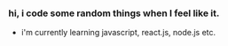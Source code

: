 ### hi, i code some random things when I feel like it.

  - i'm currently learning javascript, react.js, node.js etc. 
